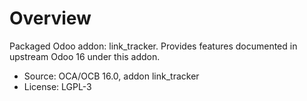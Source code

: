 # Overview

Packaged Odoo addon: link_tracker. Provides features documented in upstream Odoo 16 under this addon.

- Source: OCA/OCB 16.0, addon link_tracker
- License: LGPL-3
